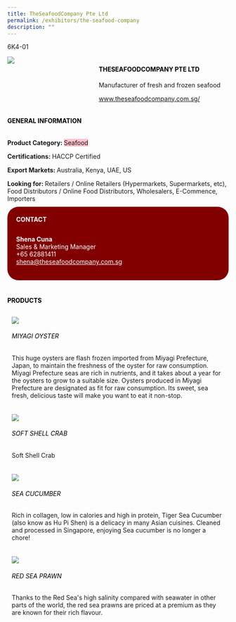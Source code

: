 ```yaml
---
title: TheSeafoodCompany Pte Ltd
permalink: /exhibitors/the-seafood-company
description: ""
---
```

<head>
	<div class="flex-paragraph">
		<!--hi there! this is a comment and will provide you with instructional guides-->
		<!--insert booth number here!-->
		<p style="text-transform: uppercase">6K4-01</p></div>
			<div class="flex-container" style="display: flex; flex-wrap: wrap;">
				<!--insert DOWNLOAD link of company logo between the " marks!-->
			<div class="card sgds" style="flex: 1 1 40%; display: block;"><img src="https://drive.google.com/uc?id=1tdpvlbcwlAlOehgMmWiYLvSYtsWRx8mF&export=download"></div>
	<div class="card-sgds" style="flex: 1 1 58%; display: block; margin-left: 3px">
		<h4 style="text-transform: uppercase; color: black;"><!--insert the exhibitor's name between the <b> tags here--><b>TheSeafoodCompany Pte Ltd</b></h4><!--insert the exhibitor's description between the <p> tags here-->
		<p>Manufacturer of fresh and frozen seafood</p>
		<!--insert the exhibitor's website link, making sure there is "https://www.theseafoodcompany.com.sg/" present please. make sure the entire https link goes in between the " marks-->
		<p><a href="https://www." target="_blank"><!--insert the www website link here (no need for https)-->www.theseafoodcompany.com.sg/</a></p>
	</div>
</div>
</head>

<body>
	<h4 style="text-transform: uppercase; color: black;"><b>General Information</b></h4>
		<div class="flex-container" style="display: flex; flex-wrap: wrap;">
			<div class="card sgds" style="flex: 1 1 65%; display: block; align-self: stretch">
			<div class="flex-paragraph">
			<p><b>Product Category: </b><span style=" background-color: pink; border-radius: 10 px;"><!--insert the exhibitor's pdt cat between the <p> tags here-->Seafood</span></p> 
				<p><b>Certifications: </b><!--insert all the exhibitor's certifications between the </b> and </p> here-->HACCP Certified</p>
			<p><b>Export Markets: </b><!--insert all the exhibitor's export markets between the </b> and </p> here-->Australia, Kenya, UAE, US</p>
			<p style="margin-bottom: 10px;"><b>Looking for: </b><!--insert all the exhibitor's potential business partners between the </b> and </p> here-->Retailers / Online Retailers (Hypermarkets, Supermarkets, etc), Food Distributors / Online Food Distributors, Wholesalers, E-Commence, Importers</p>
			</div>
		</div>
		<div class="card sgds" style="flex: 1 1 35%; padding: 10px; display: block; background-color: maroon; border-radius: 25px; align-self: center;">
		<h4 style="color: white; margin-top: 10px; margin-left: 10px;">CONTACT</h4>
		<div class="flex-paragraph">
			<!--replace with exhibitor's: -->
			<p style="padding: 10px; color: white;"><b><!-- POC name-->Shena Cuna</b><br><!-- designation-->Sales & Marketing Manager<br><!--contact number-->+65 62881411<br><!-- for linking purposes, insert their email after "mailto:"...--><a href="mailto:shena@theseafoodcompany.com.sg" style="color: white;"><!--...and also include the display email before </a> here-->shena@theseafoodcompany.com.sg</a></p>
		</div>
			</div>
		</div>
	<br>
		<h4 style="text-transform: uppercase; color: black;"><b>products</b></h4>
<div style="display: flex; flex-wrap: wrap;">
  <div class="card sgds" style="flex: 1 1 47%; margin: 10px; display: block;"><!--insert the exhibitor's DOWNLOAD image for product between the " marks here-->
	<div class="flex-image" style="display: block;"><img src="https://drive.google.com/uc?id=1zSy6IDSYiFIJ1cpG3XVESI7Neg0a6FPL&export=download"></div>
	<div class="flex-paragraph">
		<h6 style="text-transform: uppercase; color: black;"><!--insert product name before </h6> and product description after <p>-->Miyagi Oyster</h6>
		<p>This huge oysters are flash frozen imported from Miyagi Prefecture, Japan, to maintain the freshness of the oyster for raw consumption. Miyagi Prefecture seas are rich in nutrients, and it takes about a year for the oysters to grow to a suitable size. Oysters produced in Miyagi Prefecture are designated as fit for raw consumption. Its sweet, sea fresh, delicious taste will make you want to eat it non-stop.</p></div>
	</div>
		<div class="card sgds" style="flex: 1 1 47%; margin: 10px; display: block;">
		<div class="flex-image" style="display: block;"><img src="https://drive.google.com/uc?id=1Fb1R_mRWFJb6J2tkJzWNunFUU1YciO4w&export=download"></div>
	<div class="flex-paragraph">
		<h6 style="text-transform: uppercase; color: black;">Soft Shell Crab</h6>
		<p>Soft Shell Crab</p></div>
	</div>
		<div class="card sgds" style="flex: 1 1 47%; margin: 10px; display: block;">
		<div class="flex-image" style="display: block;"><img src="https://drive.google.com/uc?id=1e0ymC4tu4WxrDr8txaJ7lMX4QubyzVXC&export=download"></div>
	<div class="flex-paragraph">
		<h6 style="text-transform: uppercase; color: black;">Sea Cucumber</h6>
		<p>Rich in collagen, low in calories and high in protein, Tiger Sea Cucumber (also know as Hu Pi Shen) is a delicacy in many Asian cuisines. Cleaned and processed in Singapore, enjoying Sea cucumber is no longer a chore!</p></div>
		</div>
		<div class="card sgds" style="flex: 1 1 47%; margin: 10px; display: block;">
		<div class="flex-image" style="display: block;"><img src="https://drive.google.com/uc?id=1lLSF5H1mmop_tfHF_yexV-Zlos6qVdEm&export=download"></div>
	<div class="flex-paragraph">
		<h6 style="text-transform: uppercase; color: black;">Red Sea Prawn</h6>
		<p>Thanks to the Red Sea's high salinity compared with seawater in other parts of the world, the red sea prawns are priced at a premium as they are known for their rich flavour.</p></div>
	</div>
	<!--don't delete these 2 tags. double check how the layout looks on the right too and lemme know if there are any problems! thank u so much for ur hardwork!-->
	</div>
</body>